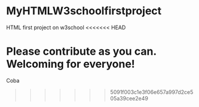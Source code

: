 # MyHTMLW3schoolfirstproject
HTML first project on w3school
<<<<<<< HEAD

Please contribute as you can. Welcoming for everyone!
=======
Coba
>>>>>>> 5091f003c1e3f06e657a997d2ce505a39cee2e49
